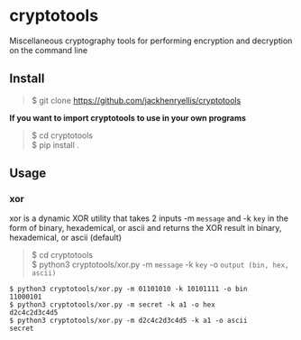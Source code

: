 # cryptotools
Miscellaneous cryptography tools for performing encryption and decryption on the command line

## Install
> $ git clone https://github.com/jackhenryellis/cryptotools  

**If you want to import cryptotools to use in your own programs**
> $ cd cryptotools  
> $ pip install .

## Usage
### xor
xor is a dynamic XOR utility that takes 2 inputs -m `message` and -k `key` in the form of binary, hexademical, or ascii and returns the XOR result in binary, hexademical, or ascii (default)
> $ cd cryptotools  
> $ python3 cryptotools/xor.py -m `message` -k `key` -o `output (bin, hex, ascii)`   
```
$ python3 cryptotools/xor.py -m 01101010 -k 10101111 -o bin
11000101
$ python3 cryptotools/xor.py -m secret -k a1 -o hex
d2c4c2d3c4d5
$ python3 cryptotools/xor.py -m d2c4c2d3c4d5 -k a1 -o ascii
secret
```

